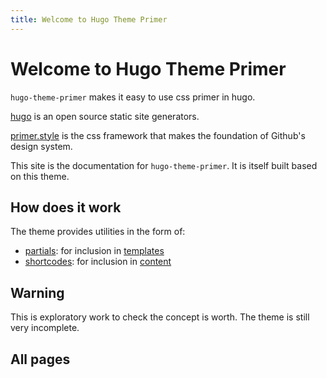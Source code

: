 ```yaml
---
title: Welcome to Hugo Theme Primer
---
```


# Welcome to Hugo Theme Primer

`hugo-theme-primer` makes it easy to use css primer in hugo.

[hugo](https://gohugo.io) is an open source static site generators.

[primer.style](https://primer.style) is the css framework that makes the foundation of Github's design system.

This site is the documentation for `hugo-theme-primer`. It is itself built based on this theme.

## How does it work

The theme provides utilities in the form of:

- [partials](https://gohugo.io/templates/partials/): for inclusion in [templates](https://gohugo.io/templates/)
- [shortcodes](https://gohugo.io/content-management/shortcodes/): for inclusion in [content](https://gohugo.io/content-management/organization/)

## Warning

This is exploratory work to check the concept is worth. The theme is still very incomplete.

## All pages

<!-- list of all pages is built in template -->
